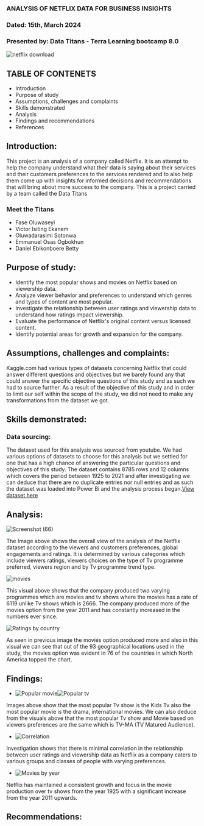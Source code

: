 ### ANALYSIS OF NETFLIX DATA FOR BUSINESS INSIGHTS 
### Dated:  15th, March 2024
### Presented by: Data Titans - Terra Learning bootcamp 8.0  


![netflix download](https://github.com/SEYI-FASE/Data-Titans/assets/134503256/64ea7837-bdf8-4dae-882b-ca75bf76a4dc)  


## TABLE OF CONTENETS
* Introduction
* Purpose of study
* Assumptions, challenges and complaints
* Skills demonstrated
* Analysis
* Findings and recommendations
* References


## Introduction:
This project is an analysis of a company called Netflix. It is an attempt to help the company understand what their data is saying about their services and their customers preferences to the services rendered and to also help them come up with insights for informed decisions and recommendations that will bring about more success to the company. This is a project carried by a team called the Data Titans

### Meet the Titans
  * Fase Oluwaseyi
  * Victor Isiting Ekanem
  * Oluwadarasimi Sotonwa
  * Emmanuel Osas Ogbokhun
  * Daniel Ebikonboere Betty
    

## Purpose of study:
* Identify the most popular shows and movies on Netflix based on viewership data.
* Analyze viewer behavior and preferences to understand which genres and types of content are most popular.
* Investigate the relationship between user ratings and viewership data to understand how ratings impact 
  viewership.
* Evaluate the performance of Netflix's original content versus licensed content.
* Identify potential areas for growth and expansion for the company.
  

## Assumptions, challenges and complaints:
 Kaggle.com had various types of datasets concerning Netflix that could answer different questions and objectives but we barely found any that could answer the specific objective questions of this study and as such we had to source further.
As a result of the objective of this study and in order to limit our self within the scope of the study, we did not need to make any transformations from the dataset we got.
  

## Skills demonstrated:

### Data sourcing:
The dataset used for this analysis was sourced from youtube. We had various options of datasets to choose for this analysis but we settled for one that has a high chance of answering the particular questions and objectives of this study. The dataset contains 8785 rows and 12 columns which covers the period between 1925 to 2021 and after investigating we can deduce that there are no duplicate entries nor null entries and as such the dataset was loaded into Power Bi and the analysis process began.[View dataset here](https://github.com/SEYI-FASE/Data-Titans/files/14607466/netflix_titles.csv)


## Analysis:
![Screenshot (66)](https://github.com/SEYI-FASE/Data-Titans/assets/134503256/f7284229-129c-43dd-82c1-a9bac3113c28)

The Image above shows the overall view of the analysis of the Netflix dataset according to the viewers and customers preferences, global engagements and ratings. It is determined by various categories which include viewers ratings, viewers choices on the type of Tv programme preferred, viewers region and by Tv programme trend type.


![movies](https://github.com/SEYI-FASE/Data-Titans/assets/134503256/b0a610b4-0bfc-46de-91a4-465b25a2264a)

This visual above shows that the company produced two varying programmes which are movies and tv shows where the movies has a rate of 6119 unlike Tv shows which is 2666. The company produced more of the movies option from the year 2011 and has constantly increased in the numbers ever since.


![Ratings by country](https://github.com/SEYI-FASE/Data-Titans/assets/134503256/f0d0bfd5-6e46-4abe-a955-77b17576a93c)

As seen in previous image the movies option produced more and also in this visual we can see that out of the 93 geographical locations used in the study, the movies option was evident in 76 of the countries in which North America topped the chart.


## Findings:
* ![Popular movie](https://github.com/SEYI-FASE/Data-Titans/assets/134503256/f673b810-728e-471f-936b-a1b0148f7fcd)![Popular tv ](https://github.com/SEYI-FASE/Data-Titans/assets/134503256/b19a9c03-b952-47f5-a9e1-08c6ca42f670)


Images above show that the most popular Tv show is the Kids Tv also the most popular movie is the drama, international movies. We can also deduce from the visuals above that the most popular Tv show and Movie based on viewers preferences are the same  which is TV-MA (TV Matured Audience).


* ![Correlation](https://github.com/SEYI-FASE/Data-Titans/assets/134503256/895ea954-ee2c-42cb-bded-ae0ea1af9693)

Investigation shows that there is minimal correlation in the relationship between user ratings and viewership data as Netflix as a company caters to various groups and classes of people with varying preferences.

* ![Movies by year](https://github.com/SEYI-FASE/Data-Titans/assets/134503256/0f055197-6799-4c5a-9344-763e603232d8)

Netflix has maintained a consistent growth and focus in the movie production over tv shows from the year 1925 with a significant increase from the year 2011 upwards.


## Recommendations:



